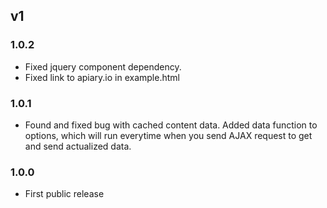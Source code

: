## v1

### 1.0.2

* Fixed jquery component dependency.
* Fixed link to apiary.io in example.html

### 1.0.1

* Found and fixed bug with cached content data. Added data function to options, which will run everytime when you send AJAX request to get and send actualized data.

### 1.0.0

* First public release